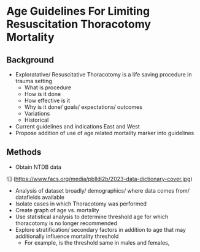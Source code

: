 # Age Guidelines For Limiting Resuscitation Thoracotomy Mortality

## Background

- Exploratative/ Resuscitative Thoracotomy is a life saving procedure in trauma setting
    - What is procedure
    - How is it done
    - How effective is it
    - Why is it done/ goals/ expectations/ outcomes
    - Variations
    - Historical
- Current guidelines and indications East and West
- Propose addition of use of age related mortality marker into guidelines



## Methods

- Obtain NTDB data

![] (https://www.facs.org/media/pblldi2b/2023-data-dictionary-cover.jpg)
- Analysis of dataset broadly/ demographics/ where data comes from/ datafields available
- Isolate cases in which Thoracotomy was performed
- Create graph of age vs. mortality
- Use statistical analysis to determine threshold age for which thoracotomy is no longer recommended
- Explore stratification/ secondary factors in addition to age that may additionally influence mortality threshold
    - For example, is the threshold same in males and females,